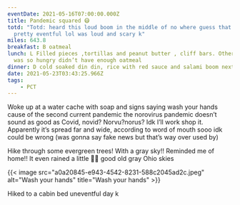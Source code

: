 ```yaml
---
eventDate: 2021-05-16T07:00:00.000Z
title: Pandemic squared 😷
totd: "Totd: heard this loud boom in the middle of no where guess that was
  pretty eventful lol was loud and scary k"
miles: 643.8
breakfast: B oatmeal
lunch: L Filled pieces ,tortillas and peanut butter , cliff bars. Other food I
  was so hungry didn’t have enough oatmeal
dinner: D cold soaked din din, rice with red sauce and salami boom next
date: 2021-05-23T03:43:25.966Z
tags: 
    - PCT
---
```





Woke up at a water cache with soap and signs saying wash your hands cause of the second current pandemic the norovirus pandemic doesn’t sound as good as Covid, novid? Norvu?norus? Idk I’ll work shop it. Apparently it’s spread far and wide, according to word of mouth sooo idk could be wrong (was gonna say fake news but that’s way over used by) 



Hike through some evergreen trees! With a gray sky!! Reminded me of home!! It even rained a little 👩‍🎤 good old gray Ohio skies 

{{< image src="a0a20845-e943-4542-8231-588c2045ad2c.jpeg" alt="Wash your hands" title="Wash your hands" >}}



Hiked to a cabin bed uneventful day k